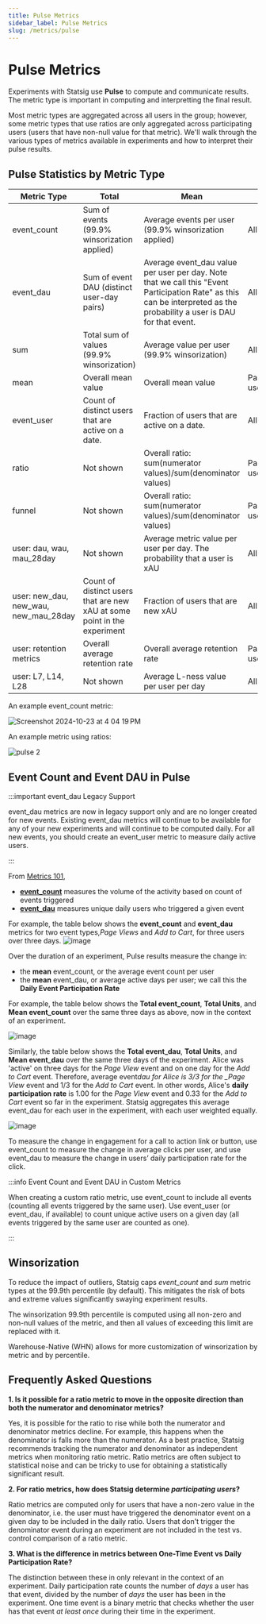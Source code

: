 ```yaml
---
title: Pulse Metrics
sidebar_label: Pulse Metrics
slug: /metrics/pulse
---
```


# Pulse Metrics

Experiments with Statsig use **Pulse** to compute and communicate results. The metric type is important in computing and interpretting the final result.

Most metric types are aggregated across all users in the group; however, some metric types that use ratios are only aggregated across participating users (users that have non-null value for that metric). We'll walk through the various types of metrics available in experiments and how to interpret their pulse results.

## Pulse Statistics by Metric Type


| Metric Type                           | Total                                                                    | Mean                                                                                                                                                                    | Units               |
| ------------------------------------- | ------------------------------------------------------------------------ | ----------------------------------------------------------------------------------------------------------------------------------------------------------------------- | ------------------- |
| event_count                           | Sum of events (99.9% winsorization applied)                              | Average events per user (99.9% winsorization applied)                                                                                                                   | All users           |
| event_dau                             | Sum of event DAU (distinct user-day pairs)                               | Average event_dau value per user per day. Note that we call this "Event Participation Rate" as this can be interpreted as the probability a user is DAU for that event. | All users           |
| sum                                   | Total sum of values (99.9% winsorization)                                | Average value per user (99.9% winsorization)                                                                                                                            | All users           |
| mean                                  | Overall mean value                                                       | Overall mean value                                                                                                                                                      | Participating users |
| event_user                            | Count of distinct users that are active on a date.                       | Fraction of users that are active on a date.                                                                                                                            | All users           |
| ratio                                 | Not shown                                                                | Overall ratio: sum(numerator values)/sum(denominator values)                                                                                                            | Participating users |
| funnel                                | Not shown                                                                | Overall ratio: sum(numerator values)/sum(denominator values)                                                                                                            | Participating users |
| user: dau, wau, mau_28day             | Not shown                                                                | Average metric value per user per day. The probability that a user is xAU                                                                                               | All users           |
| user: new_dau, new_wau, new_mau_28day | Count of distinct users that are new xAU at some point in the experiment | Fraction of users that are new xAU                                                                                                                                      | All users           |
| user: retention metrics               | Overall average retention rate                                           | Overall average retention rate                                                                                                                                          | Participating users |
| user: L7, L14, L28                    | Not shown                                                                | Average L-ness value per user per day                                                                                                                                   | All users           |

An example event_count metric:

![Screenshot 2024-10-23 at 4 04 19 PM](https://github.com/user-attachments/assets/589bce0f-730f-4b21-a814-9a657ecd81a9)

An example metric using ratios:

![pulse 2](https://github.com/user-attachments/assets/5de46374-303b-4d3f-bdf2-adf6b44e2cf0)

## Event Count and Event DAU in Pulse

:::important event_dau Legacy Support

event_dau metrics are now in legacy support only and are no longer created for new events. Existing event_dau metrics will continue to be available for any of your new experiments and will continue to be computed daily. For all new events, you should create an event_user metric to measure daily active users.

:::

From [Metrics 101](/metrics/metrics-from-events),

- [**event_count**](/metrics/metrics-from-events#event-count-metric) measures the volume of the activity based on count of events triggered
- [**event_dau**](/metrics/metrics-from-events#event-dau-metric) measures unique daily users who triggered a given event

For example, the table below shows the **event_count** and **event_dau** metrics for two event types,_Page Views_ and _Add to Cart_, for three users over three days.
![image](https://user-images.githubusercontent.com/1315028/187719553-c7e5c186-5dfe-4521-8bfb-1bb4b8cdb38d.png)

Over the duration of an experiment, Pulse results measure the change in:

- the **mean** event_count, or the average event count per user
- the **mean** event_dau, or average active days per user; we call this the **Daily Event Participation Rate**

For example, the table below shows the **Total event_count**, **Total Units**, and **Mean event_count** over the same three days as above, now in the context of an experiment.

![image](https://user-images.githubusercontent.com/1315028/187721781-3240ebc6-43ae-4fd8-ac44-c3493308e127.png)

Similarly, the table below shows the **Total event_dau**, **Total Units**, and **Mean event_dau** over the same three days of the experiment. Alice was 'active' on three days for the _Page View_ event and on one day for the _Add to Cart_ event. Therefore, average event*dau for Alice is 3/3 for the \_Page View* event and 1/3 for the _Add to Cart_ event. In other words, Alice's **daily participation rate** is 1.00 for the _Page View_ event and 0.33 for the _Add to Cart_ event so far in the experiment. Statsig aggregates this average event_dau for each user in the experiment, with each user weighted equally.

![image](https://user-images.githubusercontent.com/1315028/187721834-b8e94f15-f3ee-4584-924b-96e424ddcd0c.png)

To measure the change in engagement for a call to action link or button, use event_count to measure the change in average clicks per user, and use event_dau to measure the change in users’ daily participation rate for the click.

:::info Event Count and Event DAU in Custom Metrics

When creating a custom ratio metric, use event_count to include all events (counting all events triggered by the same user). Use event_user (or event_dau, if available) to count unique active users on a given day (all events triggered by the same user are counted as one).

:::

## Winsorization

To reduce the impact of outliers, Statsig caps _event_count_ and _sum_ metric types at the 99.9th percentile (by default). This mitigates the risk of bots and extreme values significantly swaying experiment results.

The winsorization 99.9th percentile is computed using all non-zero and non-null values of the metric, and then all values of exceeding this limit are replaced with it.

Warehouse-Native (WHN) allows for more customization of winsorization by metric and by percentile.

## Frequently Asked Questions

**1. Is it possible for a ratio metric to move in the opposite direction than both the numerator and denominator metrics?**

Yes, it is possible for the ratio to rise while both the numerator and denominator metrics decline. For example, this happens when the denominator is falls more than the numerator. As a best practice, Statsig recommends tracking the numerator and denominator as independent metrics when monitoring ratio metric. Ratio metrics are often subject to statistical noise and can be tricky to use for obtaining a statistically significant result.

**2. For ratio metrics, how does Statsig determine _participating users_?**

Ratio metrics are computed only for users that have a non-zero value in the denominator, i.e. the user must have triggered the denominator event on a given day to be included in the daily ratio. Users that don't trigger the denominator event during an experiment are not included in the test vs. control comparison of a ratio metric.

**3. What is the difference in metrics between One-Time Event vs Daily Participation Rate?**

The distinction between these in only relevant in the context of an experiment.
Daily participation rate counts the number of _days_ a user has that event, divided by the number of _days_ the user has been in the experiment.
One time event is a binary metric that checks whether the user has that event _at least once_ during their time in the experiment.
